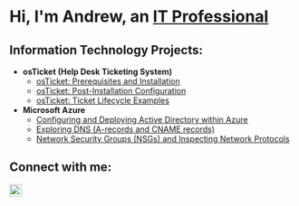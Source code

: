 <h1>Hi, I'm Andrew, an <a href="https://www.linkedin.com/in/andrew-willis-06965625b/">IT Professional</a></h1>

<h2> Information Technology Projects:</h2>

- <b>osTicket (Help Desk Ticketing System)</b>
  - [osTicket: Prerequisites and Installation](https://github.com/andrew-willis-TX/osticket-installation)
  - [osTicket: Post-Installation Configuration](https://github.com/andrew-willis-TX/osticket-configuration)
  - [osTicket: Ticket Lifecycle Examples](https://github.com/andrew-willis-TX/osticket-lifecycle)
- <b>Microsoft Azure</b>
  - [Configuring and Deploying Active Directory within Azure](https://github.com/andrew-willis-TX/configure-ad)
  - [Exploring DNS (A-records and CNAME records)](https://github.com/andrew-willis-TX/DNS)
  - [Network Security Groups (NSGs) and Inspecting Network Protocols](https://github.com/andrew-willis-TX/network-protocols)

<h2>Connect with me:</h2>


[<img align="left" alt="Andrew | LinkedIn" width="22px" src="https://cdn.jsdelivr.net/npm/simple-icons@v3/icons/linkedin.svg" />][linkedin]



[linkedin]: https://www.linkedin.com/in/andrew-willis-06965625b/
